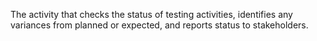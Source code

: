 The activity that checks the status of testing activities, identifies any variances from planned or expected, and reports status to stakeholders.